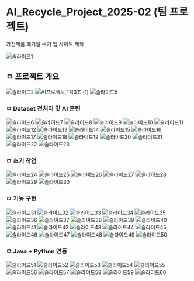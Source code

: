 # AI_Recycle_Project_2025-02 (팀 프로젝트)
가전제품 폐기물 수거 웹 사이트 제작

![슬라이드1](https://github.com/user-attachments/assets/59d4cc4e-0ca0-4534-b923-623176057578)
<br>

## ㅁ 프로젝트 개요
![슬라이드2](https://github.com/user-attachments/assets/ee52b0d7-a0c2-4f6d-92b8-d7090f8aca67)
![AI프로젝트_1석3조 (1)](https://github.com/user-attachments/assets/a473a3a5-8d0e-46f4-8cc7-fe91c069b1ee)
![슬라이드5](https://github.com/user-attachments/assets/d5bbb24c-16c4-4f64-b02e-596fd4cd67df)
<br>

### ㅁ Dataset 전처리 및 AI 훈련
![슬라이드6](https://github.com/user-attachments/assets/aacf8b53-dd6d-4319-88e0-de425d9541f9)
![슬라이드7](https://github.com/user-attachments/assets/9a0298ba-e3e8-4e61-bbaa-ca38e54a6125)
![슬라이드8](https://github.com/user-attachments/assets/9c14a82b-908a-4998-b618-c7bffd4679d3)
![슬라이드9](https://github.com/user-attachments/assets/620d9203-24c4-4c07-ab76-902c9d42d067)
![슬라이드10](https://github.com/user-attachments/assets/8b78e431-fe83-4a58-9a99-c835d7468dda)
![슬라이드11](https://github.com/user-attachments/assets/4a12b139-a5d7-478b-9db8-b1e29e1d77ef)
![슬라이드12](https://github.com/user-attachments/assets/ae9f87de-20f6-4268-9102-4ba57fa0ec5c)
![슬라이드13](https://github.com/user-attachments/assets/b4e77664-eb02-44ca-b404-78d3e43de35a)
![슬라이드14](https://github.com/user-attachments/assets/0d7412d3-363c-4700-8ebd-667bbb7356cb)
![슬라이드15](https://github.com/user-attachments/assets/2b39b74e-ee29-4ff8-80b0-b9f03b26b96b)
![슬라이드16](https://github.com/user-attachments/assets/e14ea484-3130-4a4c-b0cf-20d207b9b7d0)
![슬라이드17](https://github.com/user-attachments/assets/41c41522-4c17-48c0-884e-001d9dab416e)
![슬라이드18](https://github.com/user-attachments/assets/1c25e650-ca7c-433a-8044-e04a2f00523c)
![슬라이드19](https://github.com/user-attachments/assets/7db877f4-7335-472f-bdfd-f0d365a810c7)
![슬라이드20](https://github.com/user-attachments/assets/ef9975d3-e8ec-4ccc-a1a1-8462ca7f7cc5)
![슬라이드21](https://github.com/user-attachments/assets/2cc81d0c-77b2-4021-9880-b13320de2ff4)
![슬라이드22](https://github.com/user-attachments/assets/f00f8221-58d9-4ca5-9453-7285849e7876)
![슬라이드23](https://github.com/user-attachments/assets/b9f64e3f-5371-484c-be38-baaae6efe659)
<br>

### ㅁ 초기 작업
![슬라이드24](https://github.com/user-attachments/assets/f1a626fa-dd64-48dc-a46e-f61da2b03a32)
![슬라이드25](https://github.com/user-attachments/assets/4c37c6ee-c1e4-46a5-a9b1-dd1485ceb75b)
![슬라이드26](https://github.com/user-attachments/assets/5f53e877-a586-4ef8-8e68-17b297923efa)
![슬라이드27](https://github.com/user-attachments/assets/6dc6fd08-0b90-4a74-ae0d-705aae460575)
![슬라이드28](https://github.com/user-attachments/assets/86c363f2-64ff-4a70-9c0f-3a8bcc1a9e44)
![슬라이드29](https://github.com/user-attachments/assets/21e57919-0162-4d1c-ae21-1ff87fabb0d8)
![슬라이드30](https://github.com/user-attachments/assets/54418baa-ac23-4a30-b2f5-aa8395099fe6)
<br>

### ㅁ 기능 구현
![슬라이드31](https://github.com/user-attachments/assets/8520479b-a1d2-4641-88e5-f643757a5b2b)
![슬라이드32](https://github.com/user-attachments/assets/1efe415d-6d9d-4831-aa9c-1cecdf9a29bd)
![슬라이드33](https://github.com/user-attachments/assets/92616090-a146-496a-946e-9d634d535c8b)
![슬라이드34](https://github.com/user-attachments/assets/fed98235-c17b-4ff5-9a57-9ca21c3253a7)
![슬라이드35](https://github.com/user-attachments/assets/feefd8cc-3055-4211-97a9-121852bb6b8c)
![슬라이드36](https://github.com/user-attachments/assets/6f1a0b4f-1b1d-4bf5-90c7-f68f5489cd93)
![슬라이드37](https://github.com/user-attachments/assets/b9f77fb4-80cd-4802-94b5-8713918a90c0)
![슬라이드38](https://github.com/user-attachments/assets/104a356c-8285-45d8-9d7a-9bd6bda59ddc)
![슬라이드39](https://github.com/user-attachments/assets/1c48181b-7de8-45d8-962f-46a19c3d1053)
![슬라이드40](https://github.com/user-attachments/assets/4e444740-b653-4409-87ad-2459a5dae99b)
![슬라이드41](https://github.com/user-attachments/assets/ffe9363b-1946-4d14-b080-c7c75ef9759b)
![슬라이드42](https://github.com/user-attachments/assets/08e0c9f6-36ff-4365-b880-41183a31e02b)
![슬라이드43](https://github.com/user-attachments/assets/bed12c7c-99cc-47fa-8dcd-090d65354275)
![슬라이드44](https://github.com/user-attachments/assets/3cb5684a-0407-4753-9750-1bc9e1704f78)
![슬라이드45](https://github.com/user-attachments/assets/f47d6b34-b3d9-46c2-9b46-664830a822d3)
![슬라이드46](https://github.com/user-attachments/assets/0be13b1a-8065-4c53-899d-6b37330492b2)
![슬라이드47](https://github.com/user-attachments/assets/47750fae-06e8-4a5e-9631-cc51149440c9)
![슬라이드48](https://github.com/user-attachments/assets/89026e5c-444e-41bc-8f99-fd9d68e46bec)
![슬라이드49](https://github.com/user-attachments/assets/1dcb6f28-89a0-4489-ae7e-451d6db20a18)
![슬라이드50](https://github.com/user-attachments/assets/6903d752-ded2-409f-a352-d2a88ed7a12f)
<br>

### ㅁ Java + Python 연동
![슬라이드51](https://github.com/user-attachments/assets/2df9a221-84bb-48ed-bc76-c03e487ace8c)
![슬라이드52](https://github.com/user-attachments/assets/c2a5d490-1abe-4e6f-91e8-a0d6e39e6edb)
![슬라이드53](https://github.com/user-attachments/assets/5fb13b7d-ef3e-433e-928d-dfa44410c3d9)
![슬라이드54](https://github.com/user-attachments/assets/f63a7177-efe9-4c88-9bdd-78f77ca7c0fb)
![슬라이드55](https://github.com/user-attachments/assets/fb12c7b0-b58f-4d40-84c1-773b06eae785)
![슬라이드56](https://github.com/user-attachments/assets/31c5e6bd-f99e-407c-bf8d-30e94bc085fb)
![슬라이드57](https://github.com/user-attachments/assets/fb07e652-0f45-4335-94de-5c197487cd33)
![슬라이드58](https://github.com/user-attachments/assets/14b9dd1a-4685-4b60-a7aa-eec5a3c95936)
![슬라이드59](https://github.com/user-attachments/assets/97687e93-76f1-431b-91a0-a9b0a6216444)
![슬라이드60](https://github.com/user-attachments/assets/4fd36f72-5582-43ab-b2a2-4f59e4f7acf4)

